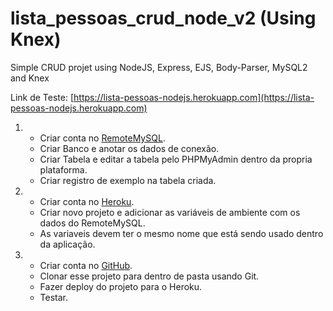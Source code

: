 # lista_pessoas_crud_node_v2 (Using Knex)
Simple CRUD projet using NodeJS, Express, EJS, Body-Parser, MySQL2 and Knex

Link de Teste: [https://lista-pessoas-nodejs.herokuapp.com](https://lista-pessoas-nodejs.herokuapp.com)


01.  
     - Criar conta no [RemoteMySQL](https://remotemysql.com).
     - Criar Banco e anotar os dados de conexão.
     - Criar Tabela e editar a tabela pelo PHPMyAdmin dentro da propria plataforma.
     - Criar registro de exemplo na tabela criada.
     
     
02.   
     - Criar conta no [Heroku](https://www.heroku.com).
     - Criar novo projeto e adicionar as variáveis de ambiente com os dados do RemoteMySQL.
     - As variaveis devem ter o mesmo nome que está sendo usado dentro da aplicação.
     
     
     
03.
     - Criar conta no [GitHub](https://github.com/).
     - Clonar esse projeto para dentro de pasta usando Git.
     - Fazer deploy do projeto para o Heroku.
     - Testar.
